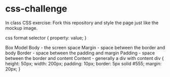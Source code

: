 # css-challenge
In class CSS exercise: Fork this repository and style the page just like the mockup image. 

css format
selector {
	property: value;
}

Box Model
	Body - the screen space
	Margin - space between the border and body
	Border - space between the padding and margin
	Padding - space between the border and content
	Content - generally a div with content
div {
	height: 50px;
	width: 200px;
	padding: 10px;
	border: 5px solid #555;
	margin: 20px;
}
	
